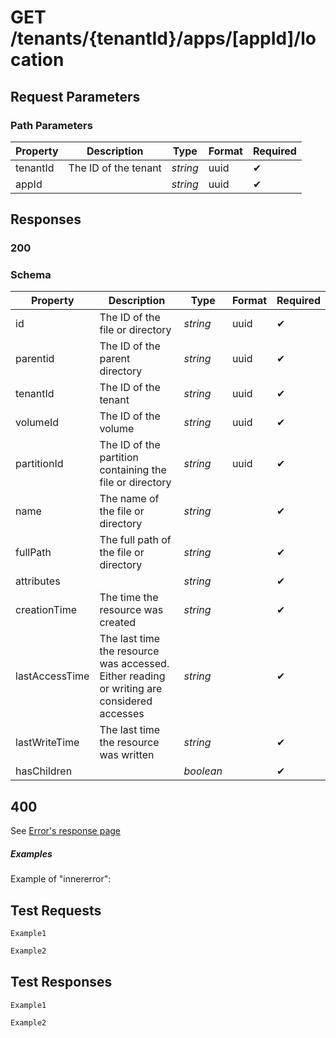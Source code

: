 # **GET**   /tenants/{tenantId}/apps/[appId]/location

## __Request Parameters__

### Path Parameters

   | Property | Description          | Type     | Format | Required |
   | -------- | -------------------- | -------- | ------ | ----------- |
   | tenantId | The ID of the tenant | _string_ | uuid   | ✔           |
   | appId    |                      | _string_ | uuid   | ✔           |

## __Responses__

### __200__

### Schema

| Property       | Description                                                                                | Type      | Format | Required |
| -------------- | ------------------------------------------------------------------------------------------ | --------- | ------ | ----------- |
| id             | The ID of the file or directory                                                            | _string_  | uuid   | ✔           |
| parentid       | The ID of the parent directory                                                             | _string_  | uuid   | ✔           |
| tenantId       | The ID of the tenant                                                                       | _string_  | uuid   | ✔           |
| volumeId       | The ID of the volume                                                                       | _string_  | uuid   | ✔           |
| partitionId    | The ID of the partition containing the file or directory                                   | _string_  | uuid   | ✔           |
| name           | The name of the file or directory                                                          | _string_  |        | ✔           |
| fullPath       | The full path of the file or directory                                                     | _string_  |        | ✔           |
| attributes     |                                                                                            | _string_  |        | ✔           |
| creationTime   | The time the resource was created                                                          | _string_  |        | ✔           |
| lastAccessTime | The last time the resource was accessed. Either reading or writing are considered accesses | _string_  |        | ✔           |
| lastWriteTime  | The last time the resource was written                                                     | _string_  |        | ✔           |
| hasChildren    |                                                                                            | _boolean_ |        | ✔           |

## 400

See [Error's response page](errors.md)

##### Examples

Example of "innererror":

## __Test Requests__

```cURL tab= 
Example1
```

```C# tab=
Example2
```

## __Test Responses__

```cURL tab= 
Example1
```

```C# tab=
Example2
```



